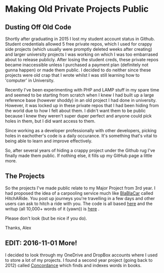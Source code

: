 # Making Old Private Projects Public

## Dusting Off Old Code

Shortly after graduating in 2015 I lost my student account status in Github. Student credentials allowed 5 free private repos, which I used for crappy side projects (which usually were promptly deleted weeks after creating) and larger university projects I was working on which I was too embarrased about to release publicly. After losing the student creds, these private repos became inaccessible unless I purchased a payment plan (definitely not gunna happen) or made them public. I decided to do neither since these projects were old crap that I wrote whilst I was still learning how to 'computer' in University.

Recently I've been experimenting with PHP and LAMP stuff in my spare time and seemed to be starting from scratch when I knew I had built up a large reference base (however shoddy) in an old project I had done in university. However, it was locked up in these private repos that I had been hiding from the world due to how I felt about them. I didn't want them to be public because I knew they weren't super duper perfect and anyone could pick holes in them, but I did want access to them.

Since working as a developer professionally with other developers, picking holes in eachother's code is a daily occurance. It's something that's vital to being able to learn and improve effectively.

So, after several years of hiding a crappy project under the Github rug I've finally made them public. If nothing else, it fills up my GitHub page a little more.

## The Projects

So the projects I've made public relate to my Major Project from 3rd year. I had proposed the idea of a carpooling service much like [BlaBlaCar](https://www.blablacar.co.uk/) called HitchARide. You post up journeys you're travelling in a few days and other users can ask to hitch a ride with you. The code is all based [here](https://github.com/alexroan/major_project) and the writup (all 10,000+ words of it (yawn)) is [here](https://github.com/alexroan/MajorProjectDocs) . 

Please don't look (but be nice if you do). 

Thanks,
Alex

## EDIT: 2016-11-01 More!

I decided to look through my OneDrive and DropBox accounts where I used to store a lot of my projects. I found a second year project (going back to 2012) called [Concordance](https://github.com/alexroan/concordance) which finds and indexes words in books.
